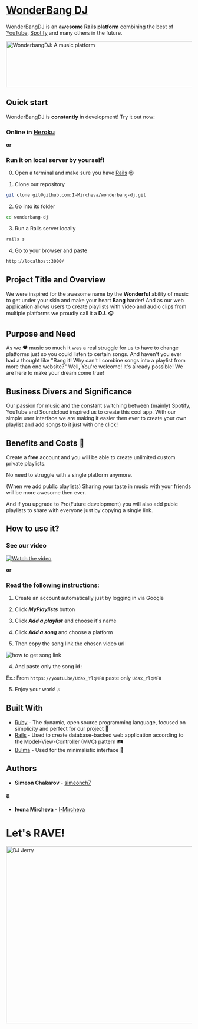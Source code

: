 # [WonderBang DJ](https://wonderbang-dj.herokuapp.com) 

WonderBangDJ is an **awesome [Rails](https://rubyonrails.org) platform** combining the best of [YouTube](https://www.youtube.com), [Spotify](https://open.spotify.com) and many others in the future.

<a href="https://wonderbang-dj.herokuapp.com"><img src="https://scontent.fsof2-1.fna.fbcdn.net/v/t1.15752-9/35076716_2252625164762803_8340418174881103872_n.png?_nc_cat=0&oh=becdb791c64b602691632ee1d726e084&oe=5BA5CB36" alt="WonderbangDJ: A music platform" style="max-width:100%;" width="600" height="125"></a>

## Quick start

WonderBangDJ is **constantly** in development! Try it out now:

### Online in [Heroku](https://wonderbang-dj.herokuapp.com)

**or**

### Run it on local server by yourself!

0. Open a terminal and make sure you have [Rails](https://youtu.be/OHgXELONyTQ) :wink: 

1. Clone our repository 
```sh
git clone git@github.com:I-Mircheva/wonderbang-dj.git
```
2. Go into its folder 
```sh
cd wonderbang-dj
```
3. Run a Rails server locally 
```sh
rails s
```
4. Go to your browser and paste 
```sh
http://localhost:3000/
```
## Project Title and Overview 
We were inspired for the awesome name by the **Wonderful** ability of music to get under your skin and make your heart **Bang** harder! 
And as our web application allows users to create playlists with video and audio clips from multiple platforms we proudly call it a **DJ**. :headphones: 

## Purpose and Need 
As we :heart: music so much it was a real struggle for us to have to change platforms just so you could listen to certain songs. 
And haven't you ever had a thought like "Bang it! Why can't I combine songs into a playlist from more than one website?" 
Well, You're welcome! It's already possible! We are here to make your dream come true! 

## Business Divers and Significance 
Our passion for music and the constant switching between (mainly) Spotify, YouTube and Soundcloud inspired us to create this cool app. 
With our simple user interface we are making it easier then ever to create your own playlist and add songs to it just with one click! 

## Benefits and Costs :money_with_wings: 
 
Create a **free** account and you will be able to create unlimited custom private playlists. 
 
No need to struggle with a single platform anymore. 
 
(When we add public playlists) 
Sharing your taste in music with your friends will be more awesome then ever. 
 
And if you upgrade to Pro(Future development) you will also add pubic playlists to share with everyone just by copying a single link. 

## How to use it? 
### See our video 

[![Watch the video](https://scontent.fsof2-1.fna.fbcdn.net/v/t1.15752-9/35076716_2252625164762803_8340418174881103872_n.png?_nc_cat=0&oh=becdb791c64b602691632ee1d726e084&oe=5BA5CB36)](http://youtu.be/vt5fpE0bzSY) 

 **or**

### Read the following instructions: 

1. Create an account automatically just by logging in via Google 
 
2. Click ***MyPlaylists*** button 
 
3. Click ***Add a playlist*** and choose it's name 
 
4. Click ***Add a song*** and choose a platform 
 
3. Then copy the song link the chosen video url 
 
![how to get song link](https://www.amoyshare.com/asset/article/youtube-song-downloader/image/copy-url.png) 

4. And paste only the song id : 
 
Ex.: From `https://youtu.be/Udax_YlqMF8` paste only `Udax_YlqMF8` 
 
5. Enjoy your work! :notes: 
 

## Built With

* [Ruby](https://www.ruby-lang.org/en/) - The dynamic, open source programming language, focused on simplicity and perfect for our project :gem: 
* [Rails](https://rubyonrails.org/) - Used to create database-backed web application according to the Model-View-Controller (MVC) pattern :railway_track: 
* [Bulma](https://bulma.io/) - Used for the minimalistic interface :art: 

## Authors

* **Simeon Chakarov** - [simeonch7](https://github.com/simeonch7) 
#### &
* **Ivona Mircheva** - [I-Mircheva](https://github.com/I-Mircheva)

# Let's RAVE!

<img src="https://scontent.fsof2-1.fna.fbcdn.net/v/t1.15752-9/35485989_2252718054753514_9046735545392168960_n.jpg?_nc_cat=0&oh=34ce702fdec2cf5491cd9ded62f40955&oe=5BA4E117" alt="DJ Jerry" style="max-width:100%;" width="641" height="480"></a>
